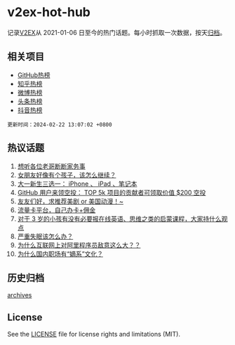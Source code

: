 # v2ex-hot-hub

 记录[V2EX](https://www.v2ex.com/)从 2021-01-06 日至今的热门话题。每小时抓取一次数据，按天[归档](archives)。
 
 ## 相关项目

- [GitHub热榜](https://github.com/lonnyzhang423/github-hot-hub)
- [知乎热榜](https://github.com/lonnyzhang423/zhihu-hot-hub)
- [微博热榜](https://github.com/lonnyzhang423/weibo-hot-hub)
- [头条热榜](https://github.com/lonnyzhang423/toutiao-hot-hub)
- [抖音热榜](https://github.com/lonnyzhang423/douyin-hot-hub)


 `更新时间：2024-02-22 13:07:02 +0800`

## 热议话题

1. [想听各位老哥断断家务事](https://www.v2ex.com/t/1017206)
1. [女朋友好像有个孩子，该怎么继续？](https://www.v2ex.com/t/1017392)
1. [大一新生三选一： iPhone 、 iPad 、笔记本](https://www.v2ex.com/t/1017238)
1. [GitHub 用户来领空投： TOP 5k 项目的贡献者可领取价值 $200 空投](https://www.v2ex.com/t/1017287)
1. [友友们好，求推荐美剧 or 美国动漫！~](https://www.v2ex.com/t/1017169)
1. [流量卡平台，自己办卡+佣金](https://www.v2ex.com/t/1017424)
1. [对于 3 岁的小孩有没有必要报在线英语、思维之类的启蒙课程，大家持什么观点](https://www.v2ex.com/t/1017298)
1. [严重失眠该怎么办？](https://www.v2ex.com/t/1017427)
1. [为什么互联网上对阿里程序员敌意这么大？？](https://www.v2ex.com/t/1017249)
1. [为什么国内职场有“嫡系”文化？](https://www.v2ex.com/t/1017402)

## 历史归档

[archives](archives)

## License

See the [LICENSE](LICENSE) file for license rights and limitations (MIT).
